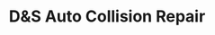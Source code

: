 ---
title: "D&S Auto Collision Repair"
url: /havre-de-grace/dunds-auto-collision-repair/
shop: Autowerkstatt
---